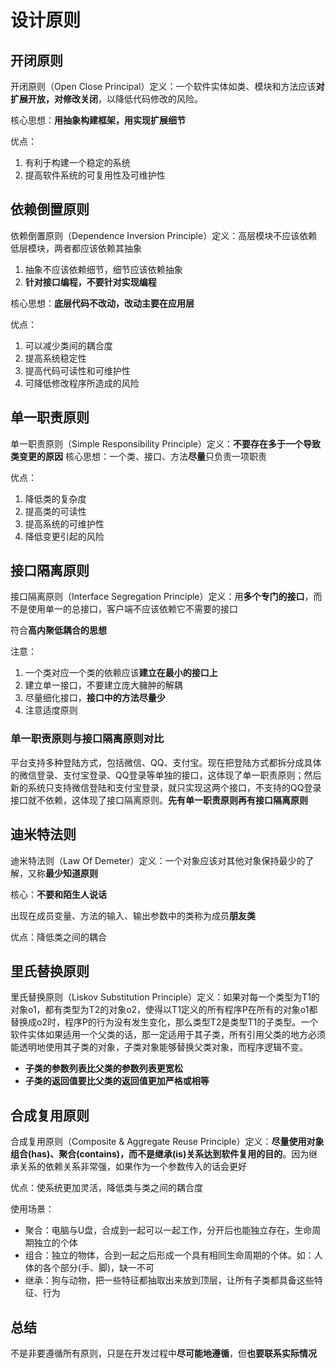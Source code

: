 # 设计原则

## 开闭原则

开闭原则（Open Close Principal）定义：一个软件实体如类、模块和方法应该**对扩展开放，对修改关闭**，以降低代码修改的风险。

核心思想：**用抽象构建框架，用实现扩展细节**

优点：

1. 有利于构建一个稳定的系统
2. 提高软件系统的可复用性及可维护性

## 依赖倒置原则

依赖倒置原则（Dependence Inversion Principle）定义：高层模块不应该依赖低层模块，两者都应该依赖其抽象

1. 抽象不应该依赖细节，细节应该依赖抽象
2. **针对接口编程，不要针对实现编程**

核心思想：**底层代码不改动，改动主要在应用层**

优点：

1. 可以减少类间的耦合度
2. 提高系统稳定性
3. 提高代码可读性和可维护性
4. 可降低修改程序所造成的风险

## 单一职责原则

单一职责原则（Simple Responsibility Principle）定义：**不要存在多于一个导致类变更的原因**
核心思想：一个类、接口、方法**尽量**只负责一项职责

优点：

1. 降低类的复杂度
2. 提高类的可读性
3. 提高系统的可维护性
4. 降低变更引起的风险

## 接口隔离原则

接口隔离原则（Interface Segregation Principle）定义：用**多个专门的接口**，而不是使用单一的总接口，客户端不应该依赖它不需要的接口

符合**高内聚低耦合的思想**

注意：

1. 一个类对应一个类的依赖应该**建立在最小的接口上**
2. 建立单一接口，不要建立庞大臃肿的解耦
3. 尽量细化接口，**接口中的方法尽量少**
4. 注意适度原则

### 单一职责原则与接口隔离原则对比

平台支持多种登陆方式，包括微信、QQ、支付宝。现在把登陆方式都拆分成具体的微信登录、支付宝登录、QQ登录等单独的接口，这体现了单一职责原则；然后新的系统只支持微信登陆和支付宝登录，就只实现这两个接口，不支持的QQ登录接口就不依赖，这体现了接口隔离原则。**先有单一职责原则再有接口隔离原则**

## 迪米特法则

迪米特法则（Law Of Demeter）定义：一个对象应该对其他对象保持最少的了解，又称**最少知道原则**

核心：**不要和陌生人说话**

出现在成员变量、方法的输入、输出参数中的类称为成员**朋友类**

优点：降低类之间的耦合

## 里氏替换原则

里氏替换原则（Liskov Substitution Principle）定义：如果对每一个类型为T1的对象o1，都有类型为T2的对象o2，使得以T1定义的所有程序P在所有的对象o1都替换成o2时，程序P的行为没有发生变化，那么类型T2是类型T1的子类型。一个软件实体如果适用一个父类的话，那一定适用于其子类，所有引用父类的地方必须能透明地使用其子类的对象，子类对象能够替换父类对象，而程序逻辑不变。

- **子类的参数列表比父类的参数列表更宽松**
- **子类的返回值要比父类的返回值更加严格或相等**

## 合成复用原则

合成复用原则（Composite & Aggregate Reuse Principle）定义：**尽量使用对象组合(has)、聚合(contains)，而不是继承(is)关系达到软件复用的目的**。因为继承关系的依赖关系非常强，如果作为一个参数传入的话会更好

优点：使系统更加灵活，降低类与类之间的耦合度

使用场景：

- 聚合：电脑与U盘，合成到一起可以一起工作，分开后也能独立存在，生命周期独立的个体
- 组合：独立的物体，合到一起之后形成一个具有相同生命周期的个体。如：人体的各个部分(手、脚)，缺一不可
- 继承：狗与动物，把一些特征都抽取出来放到顶层，让所有子类都具备这些特征、行为

## 总结

不是非要遵循所有原则，只是在开发过程中**尽可能地遵循**，但**也要联系实际情况**
